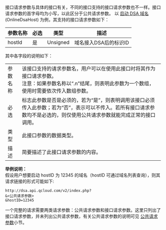 接口请求参数与具体的接口有关，不同的接口支持的接口请求参数也不一样。接口请求参数的首字母均为小写，以此区分于公共请求参数。
以 [启动 DSA 域名](http://tcecqpoc.fsphere.cn/document/product/570/13942) (OnlineDsaHost) 为例，其支持的接口请求参数如下：

|参数名称|必选|类型|描述|
| ---- | ----| ---- | ------------------ |
|hostId|是|Unsigned|域名接入DSA后的标识ID|

其中各字段的说明如下：
<table class="t">
<tbody>
	<td> 
		参数名称
	</td>
	<td> 
		该接口支持的请求参数名，用户可以在使用此接口时将其作为接口请求参数。<br>
		注意：如果参数名称以“.n”结尾，则表明此参数为一个数组，使用时需要依次传入数组参数。
	</td></tr><tr>
	<td>
		 必选
	</td>
	<td> 
		标志此参数是否是必须的，若为“是”，则表明调用该接口必须传入此参数；若为“否”，表示可以不传入。若所有接口请求参数均不是必选的，则仅使用公共请求参数就能完成正常的接口调用。
	</td></tr><tr>
	<td> 
		类型
	</td>
	<td> 
		此接口参数的数据类型。
	</td></tr><tr>	
	<td>
		描述
	</td>
	<td> 
		简要描述了此接口请求参数的内容。
	</td></tr>
</tbody>
</table>

**举例说明：**  
假设用户想要启动 hostID 为 12345 的域名（hostID 可通过域名列表查询），则其请求链接的形式可能如下:
```	
http://dsa.api.qcloud.com/v2/index.php?
&<公共请求参数>
&hostID=12345
```   
一个完整的请求需要两类请求参数：公共请求参数和接口请求参数。这里只列出了接口请求参数，并未列出公共请求参数，有关公共请求参数的说明可见 [公共请求参数](http://tcecqpoc.fsphere.cn/document/product/570/13932)小节。


